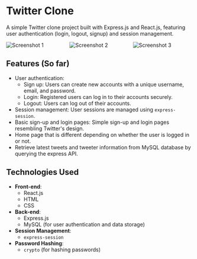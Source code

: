 # Twitter Clone

A simple Twitter clone project built with Express.js and React.js, featuring user authentication (login, logout, signup) and session management.

<div style="display: flex;">
  <img src="https://github.com/LukeT2340/TwitterClone/assets/83848772/48c1a859-3f44-4a38-95a2-5d27a6a0758b" alt="Screenshot 1" style="flex: 1; margin-right: 10px;">
  <img src="https://github.com/LukeT2340/TwitterClone/assets/83848772/87f6d21d-0c55-4cbe-8fe4-029d9bd86aac" alt="Screenshot 2" style="flex: 1; margin-right: 10px;">
  <img src="https://github.com/LukeT2340/TwitterClone/assets/83848772/83fc731e-38f4-40a0-91d3-0c1e53ff8198" alt="Screenshot 3" style="flex: 1;">
</div>

## Features (So far)

- User authentication:
  - Sign up: Users can create new accounts with a unique username, email, and password.
  - Login: Registered users can log in to their accounts securely.
  - Logout: Users can log out of their accounts.
- Session management: User sessions are managed using `express-session`.
- Basic sign-up and login pages: Simple sign-up and login pages resembling Twitter's design.
- Home page that is different depending on whether the user is logged in or not.
- Retrieve latest tweets and tweeter information from MySQL database by querying the express API.
## Technologies Used

- **Front-end**:
  - React.js
  - HTML
  - CSS
- **Back-end**:
  - Express.js
  - MySQL (for user authentication and data storage)
- **Session Management**:
  - `express-session`
- **Password Hashing**:
  - `crypto` (for hashing passwords)

